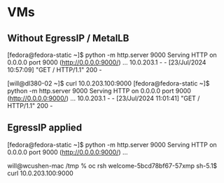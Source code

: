 # VMs

## Without EgressIP / MetalLB 

[fedora@fedora-static ~]$ python -m http.server 9000
Serving HTTP on 0.0.0.0 port 9000 (http://0.0.0.0:9000/) ...
10.0.203.1 - - [23/Jul/2024 10:57:09] "GET / HTTP/1.1" 200 -


[will@dl380-02 ~]$ curl 10.0.203.100:9000
[fedora@fedora-static ~]$ python -m http.server 9000
Serving HTTP on 0.0.0.0 port 9000 (http://0.0.0.0:9000/) ...
10.0.203.1 - - [23/Jul/2024 11:01:41] "GET / HTTP/1.1" 200 -

## EgressIP applied 


[fedora@fedora-static ~]$ python -m http.server 9000
Serving HTTP on 0.0.0.0 port 9000 (http://0.0.0.0:9000/) ...

will@wcushen-mac /tmp % oc rsh welcome-5bcd78bf67-57xmp
sh-5.1$ curl 10.0.203.100:9000


